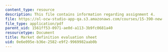 ```yaml
---
content_type: resource
description: This file contains information regarding assignment 4.
file: https://ol-ocw-studio-app-qa.s3.amazonaws.com/courses/15-390-new-enterprises-spring-2013/0e6e095eb36e2582e9f29969982aab0b_MIT15_390S13_assgn4sheet.pdf
file_type: application/pdf
parent_uid: 1561ff53-0971-ae0d-a113-3b9fc0681a40
resourcetype: Document
title: Market definition evaluation sheet
uid: 0e6e095e-b36e-2582-e9f2-9969982aab0b
---
```

